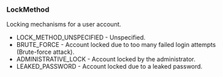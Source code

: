 ### LockMethod
Locking mechanisms for a user account.

- LOCK_METHOD_UNSPECIFIED - Unspecified.
- BRUTE_FORCE - Account locked due to too many failed login attempts (Brute-force attack).
- ADMINISTRATIVE_LOCK - Account locked by the administrator.
- LEAKED_PASSWORD - Account locked due to a leaked password.
